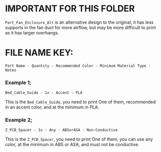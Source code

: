 # IMPORTANT FOR THIS FOLDER
`Part_Fan_Enclosure_Alt` is an alternative design to the original, it has less supports in the fan duct for more airflow, but may be more difficult to print as it has larger overhangs.

# FILE NAME KEY:
`Part Name - Quantity - Recommended Color - Minimum Material Type - Notes`

### Example 1;
`Bed_Cable_Guide - 1x - Accent - PLA`  

This is the `Bed_Cable_Guide`, you need to print One of them, recommended in an accent color, and at the minimum in PLA.

### Example 2;
`Z_PCB_Spacer - 1x - Any - ABSorASA - Non-Conductive`

This is the `Z_PCB_Spacer`, you need to print One of them, you can use any color, at the minimum in ABS or ASA, and must not be conductive.